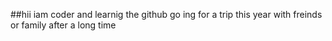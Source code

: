 ##hii 
iam 
coder and learnig the github
go ing for a trip this year with freinds or family after a long time
